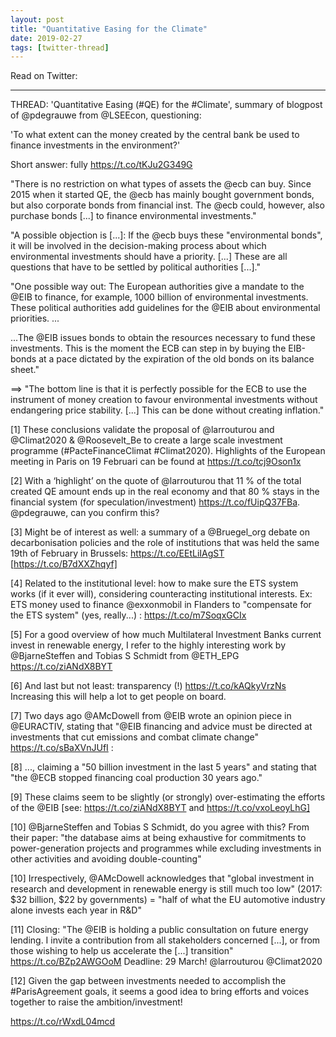 ```yaml
---
layout: post
title: "Quantitative Easing for the Climate"
date: 2019-02-27
tags: [twitter-thread]
---
```


Read on Twitter: <a href="http://bit.ly/2J0Hwx8" target="_blank"><i class="fab fa-twitter-square fa-1x" title="twitter-thread"></i></a> 

-----

THREAD: 'Quantitative Easing (#QE) for the #Climate', summary of blogpost of @pdegrauwe from @LSEEcon, questioning:

'To what extent can the money created by the central bank be used to finance investments in the environment?'

Short answer: fully https://t.co/tKJu2G349G

"There is no restriction on what types of assets the @ecb can buy. Since 2015 when it started QE, the @ecb has mainly bought government bonds, but also corporate bonds from financial inst. The @ecb could, however, also purchase bonds [...] to finance environmental investments."

"A possible objection is [...]: If the @ecb buys these "environmental bonds", it will be involved in the decision-making process about which environmental investments should have a priority. [...] These are all questions that have to be settled by political authorities [...]."

"One possible way out: The European authorities give a mandate to the @EIB to finance, for example, 1000 billion of environmental investments. These political authorities add guidelines for the @EIB about environmental priorities. ...

...The @EIB issues bonds to obtain the resources necessary to fund these investments. This is the moment the ECB can step in by buying the EIB-bonds at a pace dictated by the expiration of the old bonds on its balance sheet."

==&gt; "The bottom line is that it is perfectly possible for the ECB to use the instrument of money creation to favour environmental investments without endangering price stability. [...] This can be done without creating inflation."

[1] These conclusions validate the proposal of @larrouturou and @Climat2020 &amp; @Roosevelt_Be to create a large scale investment programme (#PacteFinanceClimat #Climat2020). Highlights of the European meeting in Paris on 19 Februari can be found at https://t.co/tcj9Oson1x

[2] With a ‘highlight’ on the quote of @larrouturou that 11 % of the total created QE amount ends up in the real economy and that 80 % stays in the financial system (for speculation/investment) https://t.co/fUipQ37FBa. @pdegrauwe, can you confirm this?

[3] Might be of interest as well: a summary of a @Bruegel_org debate on decarbonisation policies and the role of institutions that was held the same 19th of February in Brussels: https://t.co/EEtLiIAgST [https://t.co/B7dXXZhqyf]

[4] Related to the institutional level: how to make sure the ETS system works (if it ever will), considering counteracting institutional interests. Ex: ETS money used to finance @exxonmobil in Flanders to "compensate for the ETS system" (yes, really...) : https://t.co/m7SoqxGCIx

[5] For a good overview of how much Multilateral Investment Banks current invest in renewable energy, I refer to the highly interesting work by @BjarneSteffen and Tobias S Schmidt from @ETH_EPG https://t.co/ziANdX8BYT

[6] And last but not least: transparency (!) https://t.co/kAQkyVrzNs Increasing this will help a lot to get people on board.

[7] Two days ago @AMcDowell from @EIB wrote an opinion piece in @EURACTIV, stating that "@EIB financing and advice must be directed at investments that cut emissions and combat climate change" https://t.co/sBaXVnJUfI :

[8] ..., claiming a "50 billion investment in the last 5 years" and stating that "the @ECB stopped financing coal production 30 years ago."

[9] These claims seem to be slightly (or strongly) over-estimating the efforts of the @EIB [see: https://t.co/ziANdX8BYT and https://t.co/vxoLeoyLhG]

[10] @BjarneSteffen and Tobias S Schmidt, do you agree with this? From their paper: "the database aims at being exhaustive for commitments to power-generation projects and programmes while excluding investments in other activities and avoiding double-counting"

[10] Irrespectively, @AMcDowell acknowledges that "global investment in research and development in renewable energy is still much too low" (2017: $32 billion, $22 by governments) = "half of what the EU automotive industry alone invests each year in R&amp;D"

[11] Closing: "The @EIB is holding a public consultation on future energy lending. I invite a contribution from all stakeholders concerned [...], or from those wishing to help us accelerate the [...] transition" https://t.co/BZp2AWGOoM Deadline: 29 March! @larrouturou @Climat2020

[12] Given the gap between investments needed to accomplish the #ParisAgreement goals, it seems a good idea to bring efforts and voices together to raise the ambition/investment!

https://t.co/rWxdL04mcd



